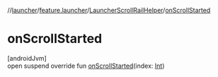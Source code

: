 //[launcher](../../../index.md)/[feature.launcher](../index.md)/[LauncherScrollRailHelper](index.md)/[onScrollStarted](on-scroll-started.md)

# onScrollStarted

[androidJvm]\
open suspend override fun [onScrollStarted](on-scroll-started.md)(index: [Int](https://kotlinlang.org/api/latest/jvm/stdlib/kotlin/-int/index.html))
